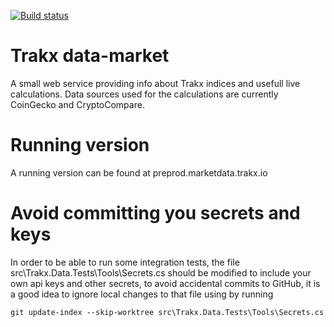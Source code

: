 [![Build status](https://dev.azure.com/trakx-io/data-market/_apis/build/status/data-market-ASP.NET%20Core-CI)](https://dev.azure.com/trakx-io/data-market/_build/latest?definitionId=1)

# Trakx data-market
A small web service providing info about Trakx indices and usefull live calculations.
Data sources used for the calculations are currently CoinGecko and CryptoCompare.

# Running version
A running version can be found at preprod.marketdata.trakx.io

# Avoid committing you secrets and keys
In order to be able to run some integration tests, the file 
src\Trakx.Data.Tests\Tools\Secrets.cs should be modified to include your own api keys and other secrets, 
to avoid accidental commits to GitHub, it is a good idea to ignore local changes to that file using by running
```
git update-index --skip-worktree src\Trakx.Data.Tests\Tools\Secrets.cs
```
